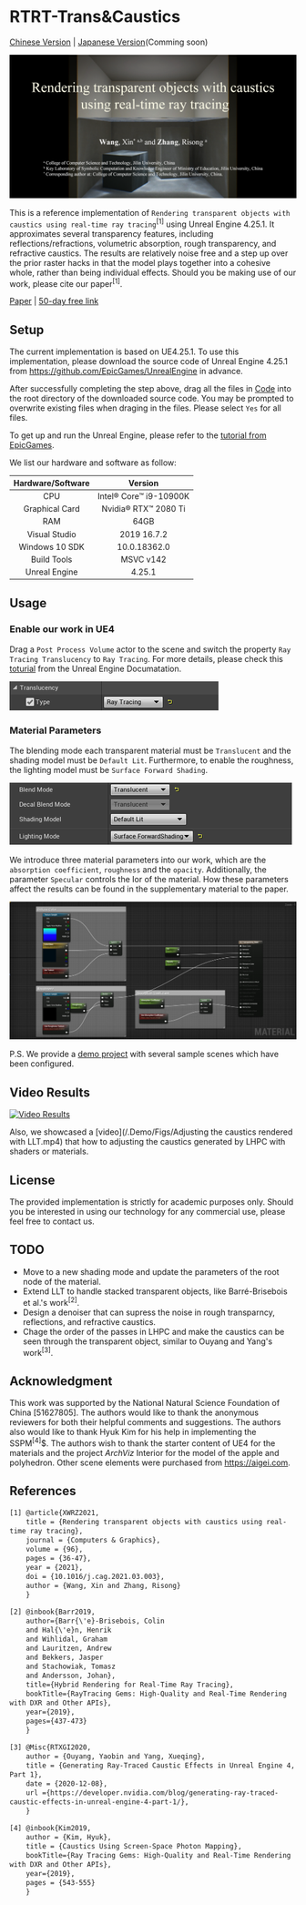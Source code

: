 RTRT-Trans&Caustics
===

[Chinese Version](./ReadmeCHS.md) | [Japanese Version](./ReadmeJP.md)(Comming soon)

![Teaser](./Demo/Figs/Teaser.png)

This is a reference implementation of `Rendering transparent objects with caustics using real-time ray tracing`<sup>[1]</sup> using Unreal Engine 4.25.1.
It approximates several transparency features, including reflections/refractions, volumetric absorption, rough transparency, and refractive caustics.
The results are relatively noise free and a step up over the prior raster hacks in that the model plays together into a cohesive whole, rather than being individual effects.
Should you be making use of our work, please cite our paper<sup>[1]</sup>.

[Paper](https://www.sciencedirect.com/science/article/pii/S009784932100039X "The paper is now available online.") | 
[50-day free link](https://authors.elsevier.com/c/1csuo_2EOxPkV7)

Setup
---

The current implementation is based on UE4.25.1.
To use this implementation, please download the source code of Unreal Engine 4.25.1 from <https://github.com/EpicGames/UnrealEngine> in advance.

After successfully completing the step above, drag all the files in [Code](./Code) into the root directory of the downloaded source code.
You may be prompted to overwrite existing files when draging in the files.
Please select `Yes` for all files.

To get up and run the Unreal Engine, please refer to the [tutorial from EpicGames](https://github.com/EpicGames/UnrealEngine/blob/release/README.md).

We list our hardware and software as follow:

| Hardware/Software | Version |
| :----: | :----:|
| CPU | Intel® Core™ i9-10900K |
| Graphical Card | Nvidia® RTX™ 2080 Ti |
| RAM | 64GB |
| Visual Studio | 2019 16.7.2 |
| Windows 10 SDK | 10.0.18362.0 |
| Build Tools | MSVC v142 |
| Unreal Engine | 4.25.1 |

Usage
---

### Enable our work in UE4

Drag a `Post Process Volume` actor to the scene and switch the property `Ray Tracing Translucency` to `Ray Tracing`.
For more details, please check this [toturial](https://docs.unrealengine.com/en-US/RenderingAndGraphics/RayTracing/RayTracingSettings/index.html) from the Unreal Engine Documatation.

![Setting](./Demo/Figs/Setup.png)

### Material Parameters

The blending mode each transparent material must be `Translucent` and the shading model must be `Default Lit`.
Furthermore, to enable the roughness, the lighting model must be `Surface Forward Shading`.

![ShadingMode](./Demo/Figs/ShadingMode.png)

We introduce three material parameters into our work, which are the `absorption coefficient`, `roughness` and the `opacity`.
Additionally, the parameter `Specular` controls the Ior of the material.
How these parameters affect the results can be found in the supplementary material to the paper.

![Parameters](./Demo/Figs/Parameters.png)

P.S. We provide a [demo project](./Demo/DemoProject) with several sample scenes which have been configured.

Video Results
---

[![Video Results](http://i0.hdslb.com/bfs/archive/653e387caba85a4ef9b4e88b90c55f137919cc00.jpg)](https://www.bilibili.com/video/BV1Xy4y147tq "Video Result from Bilibili")

Also, we showcased a [video](/.Demo/Figs/Adjusting the caustics rendered with LLT.mp4) that how to adjusting the caustics generated by LHPC with shaders or materials.

License
---

The provided implementation is strictly for academic purposes only.
Should you be interested in using our technology for any commercial use, please feel free to contact us.

TODO
---
* Move to a new shading mode and update the parameters of the root node of the material.
* Extend LLT to handle stacked transparent objects, like Barré-Brisebois et al.'s work<sup>[2]</sup>.
* Design a denoiser that can supress the noise in rough transparncy, reflections, and refractive caustics.
* Chage the order of the passes in LHPC and make the caustics can be seen through the transparent object, similar to Ouyang and Yang's work<sup>[3]</sup>.

Acknowledgment
---

This work was supported by the National Natural Science Foundation of China [51627805].
The authors would like to thank the anonymous reviewers for both their helpful comments and suggestions.
The authors also would like to thank Hyuk Kim for his help in implementing the SSPM<sup>[4]</sup>$.
The authors wish to thank the starter content of UE4 for the materials and the project _ArchViz_ Interior for the model of the apple and polyhedron.
Other scene elements were purchased from <https://aigei.com>.

References
---

```
[1] @article{XWRZ2021,
    title = {Rendering transparent objects with caustics using real-time ray tracing},
    journal = {Computers & Graphics},
    volume = {96},
    pages = {36-47},
    year = {2021},
    doi = {10.1016/j.cag.2021.03.003},
    author = {Wang, Xin and Zhang, Risong}
    }
```

```
[2] @inbook{Barr2019,
	author={Barr{\'e}-Brisebois, Colin
	and Hal{\'e}n, Henrik
	and Wihlidal, Graham
	and Lauritzen, Andrew
	and Bekkers, Jasper
	and Stachowiak, Tomasz
	and Andersson, Johan},
	title={Hybrid Rendering for Real-Time Ray Tracing},
	bookTitle={RayTracing Gems: High-Quality and Real-Time Rendering with DXR and Other APIs},
	year={2019},
	pages={437-473}
    }
```

```
[3] @Misc{RTXGI2020,
	author = {Ouyang, Yaobin and Yang, Xueqing},
	title = {Generating Ray-Traced Caustic Effects in Unreal Engine 4, Part 1},
	date = {2020-12-08},
	url ={https://developer.nvidia.com/blog/generating-ray-traced-caustic-effects-in-unreal-engine-4-part-1/},
    }
```

```
[4] @inbook{Kim2019,
	author = {Kim, Hyuk},
	title = {Caustics Using Screen-Space Photon Mapping},
	bookTitle={Ray Tracing Gems: High-Quality and Real-Time Rendering with DXR and Other APIs},
	year={2019},
	pages = {543-555}
    }
```

